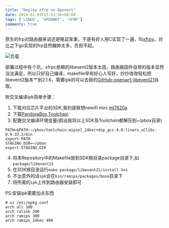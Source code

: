 ```yaml
---
title: "Deploy Xfrp on Openwrt"
date: 2018-01-03T15:53:30+08:00
tags: ['LINUX', 'OPENWRT', 'XFRP']
comments: true
---
```


原生的frp对路由器来说还是略显笨重，于是有好人用C实现了一遍，叫[xfrps](https://github.com/KunTengRom/xfrps)，对比之下go实现的frp显然臃肿太多，负担不起。

![负载](http://p2.cdn.img9.top/ipfs/QmTkn9DSCbf6Tk5nenGaBon2FTNne8aeL6gcyDcCuMYHYu?2.png)

部署过程中有个坑，xfrpc依赖的libevent2版本太高，路由器固件自带的版本显然没法满足，所以只好自己编译，makefile早有好心人写好，抄抄改改轻松把libevent2版本艹到2.1.6，需要ipk的可以去我的[GitHub-openwrt-libevent21](https://github.com/ferstar/openwrt-libevent21)自取。

附交叉编译ipk简单步骤：

1. 下载对应芯片平台的SDK,我的是联想newifi mini [mt7620a](http://downloads.openwrt.org/barrier_breaker/14.07/ramips/mt7620a/OpenWrt-SDK-ramips-for-linux-x86_64-gcc-4.8-linaro_uClibc-0.9.33.2.tar.bz2)
2. 下载[PandoraBox Toolchain](http://downloads.openwrt.org.cn/PandoraBox/PandoraBox-Toolchain-ralink-for-mipsel_24kec%2Bdsp-gcc-4.8-linaro_uClibc-0.9.33.2.tar.bz2)
3. 配置交叉编译环境变量(假设我将以上SDK及Toolchain都解压到~/pbox目录)

```
PATH=$PATH:~/pbox/toolchain-mipsel_24kec+dsp_gcc-4.8-linaro_uClibc-0.9.33.2/bin
export PATH
STAGING_DIR=~/pbox
export STAGING_DIR
```

4. 将本Repository中的Makefile放到SDK根目录package目录下,如`package/libevent21`
5. 在SDK根目录运行`make package/libevent21/install V=s`
6. 不出意外的话`ipk`会在`bin/ramips/packages/base`目录下
7. 将所需的`ipk`上传到路由器安装即可

PS:安装ipk需要加点东西
```shell
# vi /etc/opkg.conf
arch all 100
arch ralink 200
arch ramips 300
arch ramips_24kec 400
```
